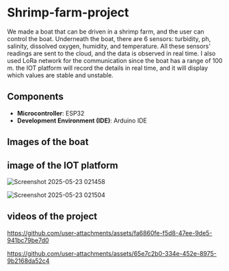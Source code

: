 # Shrimp-farm-project

We made a boat that can be driven in a shrimp farm, and the user can control the boat. Underneath the boat, there are 6 sensors: turbidity, ph, salinity, dissolved oxygen, humidity, and temperature. All these sensors' readings are sent to the cloud, and the data is observed in real time. I also used LoRa network for the communication since the boat has a range of 100 m. the IOT platform will record the details in real time, and it will display which values are stable and unstable. 

## Components
- **Microcontroller**: ESP32  
- **Development Environment (IDE)**: Arduino IDE

## Images of the boat 



## image of the IOT platform 

![Screenshot 2025-05-23 021458](https://github.com/user-attachments/assets/7fff5cc7-3da9-47d3-a37f-4958288b4b20)

![Screenshot 2025-05-23 021504](https://github.com/user-attachments/assets/10bec952-7243-488d-b096-2e9871b18b34)



## videos of the project  
https://github.com/user-attachments/assets/fa6860fe-f5d8-47ee-9de5-941bc79be7d0

https://github.com/user-attachments/assets/65e7c2b0-334e-452e-8975-9b2168da52c4


